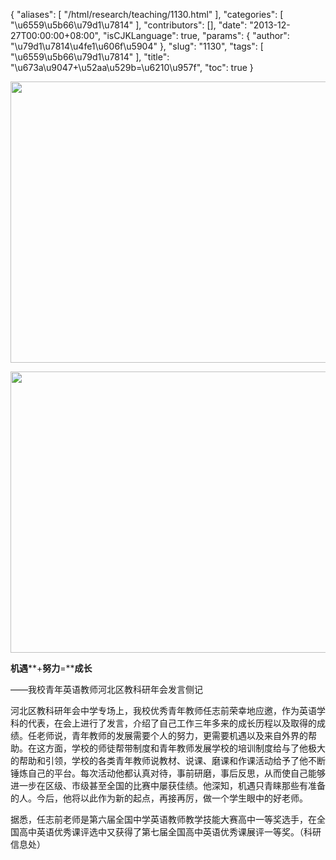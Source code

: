 {
    "aliases": [
        "/html/research/teaching/1130.html"
    ],
    "categories": [
        "\u6559\u5b66\u79d1\u7814"
    ],
    "contributors": [],
    "date": "2013-12-27T00:00:00+08:00",
    "isCJKLanguage": true,
    "params": {
        "author": "\u79d1\u7814\u4fe1\u606f\u5904"
    },
    "slug": "1130",
    "tags": [
        "\u6559\u5b66\u79d1\u7814"
    ],
    "title": "\u673a\u9047+\u52aa\u529b=\u6210\u957f",
    "toc": true
}


<img
    src="https://cdn.tfls.online/mirror/full/6ef3ff1e058e8730d0922adadc446b3f353865d2.jpg"
    style="display:block;margin-left:auto;margin-right:auto;"
    decoding="async"
    fetchpriority="auto"
    loading="lazy"
    height="450"
    width="600"
/>





<img
    src="https://cdn.tfls.online/mirror/full/2d58066892fef563f331f54973a60ed7796ef902.jpg"
    style="display:block;margin-left:auto;margin-right:auto;"
    decoding="async"
    fetchpriority="auto"
    loading="lazy"
    height="450"
    width="600"
/>




  





**机遇****+****努力****=****成长**




——我校青年英语教师河北区教科研年会发言侧记









河北区教科研年会中学专场上，我校优秀青年教师任志前荣幸地应邀，作为英语学科的代表，在会上进行了发言，介绍了自己工作三年多来的成长历程以及取得的成绩。任老师说，青年教师的发展需要个人的努力，更需要机遇以及来自外界的帮助。在这方面，学校的师徒帮带制度和青年教师发展学校的培训制度给与了他极大的帮助和引领，学校的各类青年教师说教材、说课、磨课和作课活动给予了他不断锤炼自己的平台。每次活动他都认真对待，事前研磨，事后反思，从而使自己能够进一步在区级、市级甚至全国的比赛中屡获佳绩。他深知，机遇只青睐那些有准备的人。今后，他将以此作为新的起点，再接再厉，做一个学生眼中的好老师。




据悉，任志前老师是第六届全国中学英语教师教学技能大赛高中一等奖选手，在全国高中英语优秀课评选中又获得了第七届全国高中英语优秀课展评一等奖。（科研信息处）




  



